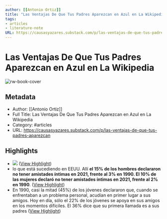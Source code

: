 ```yaml
---
author: [[Antonio Ortiz]]
title: "Las Ventajas De Que Tus Padres Aparezcan en Azul en La Wikipedia"
tags: 
- articles
- literature-note
URL: https://causasyazares.substack.com/p/las-ventajas-de-que-tus-padres-aparezcan
---
```

# Las Ventajas De Que Tus Padres Aparezcan en Azul en La Wikipedia

![rw-book-cover](https://substackcdn.com/image/fetch/h_600,c_limit,f_auto,q_auto:good,fl_progressive:steep/https%3A%2F%2Fsubstack-post-media.s3.amazonaws.com%2Fpublic%2Fimages%2Fc3a85ef8-7b0c-492d-b611-e624e88a05f5_512x512.png)

## Metadata
- Author: [[Antonio Ortiz]]
- Full Title: Las Ventajas De Que Tus Padres Aparezcan en Azul en La Wikipedia
- Category: #articles
- URL: https://causasyazares.substack.com/p/las-ventajas-de-que-tus-padres-aparezcan

## Highlights
- ![](https://substackcdn.com/image/fetch/w_1456,c_limit,f_auto,q_auto:good,fl_progressive:steep/https%3A%2F%2Fsubstack-post-media.s3.amazonaws.com%2Fpublic%2Fimages%2F7e53e9a0-ba0b-4ec4-9b2c-c732ae3889ce_1861x802.png) ([View Highlight](https://read.readwise.io/read/01gqcg0837r24arz0vs48dp0mg))
- lo que está sucediendo en EEUU. Allí **el 15% de los hombres declararon no tener amistades íntimas en 2021, frente al 3% en 1990. El 10% de las mujeres declaró no tener amistades íntimas en 2021, frente al 2% en 1990**. ([View Highlight](https://read.readwise.io/read/01gqcg5mzfwsgqfwjk5d34c5a1))
- En 1990, casi la mitad (45%) de los jóvenes declararon que, cuando se enfrentaban a un problema personal, acudían en primer lugar a sus amigos. Hoy en día, sólo el 22% de los jóvenes se apoya en sus amigos en los momentos difíciles. El 36% dice que su primera llamada es a sus padres ([View Highlight](https://read.readwise.io/read/01gqcg6d8rs6n1w0vdqwj77ee4))
